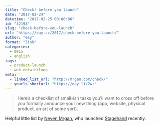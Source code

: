 ```yaml
---
title: "Check! before you launch"
date: "2017-02-24"
datetime: "2017-02-25 00:08:06"
id: "32193"
slug: "check-before-you-launch"
url: "https://eay.cc/2017/check-before-you-launch/"
author: "eay"
format: "link"
categories:
  - 0815
  - english
tags:
  - product-launch
  - web-entwicklung
meta:
  - linked_list_url: "http://mrgan.com/check/"
  - yourls_shorturl: "https://eay.li/2wr"
---
```


> Here’s a checklist of small-ish tasks you’ll want to cross off before you formally announce your new thing (app, website, physical product, an art of some sort).

Helpful little list by [Neven Mrgan](http://mrgan.tumblr.com/), who launched [Stagehand](https://itunes.apple.com/de/app/stagehand-reverse-platformer/id977536934?l=en&mt=8&uo=4&at=11lohW) recently.
